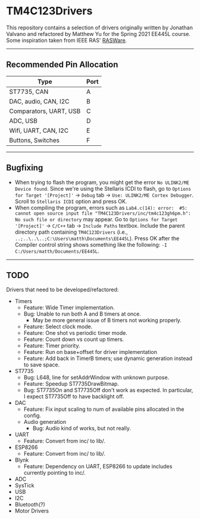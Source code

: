 # TM4C123Drivers

This repository contains a selection of drivers originally written by Jonathan Valvano and refactored by Matthew Yu for the Spring 2021 EE445L course. Some inspiration taken from IEEE RAS' [RASWare](https://github.com/ut-ras/Rasware).

---

## Recommended Pin Allocation

| Type                         | Port |
|------------------------------|------|
| ST7735, CAN                  | A    |
| DAC, audio, CAN, I2C         | B    |
| Comparators, UART, USB       | C    |
| ADC, USB                     | D    |
| Wifi, UART, CAN, I2C         | E    |
| Buttons, Switches            | F    |

---

## Bugfixing

- When trying to flash the program, you might get the error `No ULINK2/ME Device found`. Since we're using the Stellaris ICDI to flash, go to `Options for Target '[Project]'` -> `Debug` tab -> `Use: ULINK2/ME Cortex Debugger`. Scroll to `Stellaris ICDI` option and press OK.
- When compiling the program, errors such as `Lab4.c(14): error:  #5: cannot open source input file "TM4C123Drivers/inc/tm4c123gh6pm.h": No such file or directory` may appear. Go to `Options for Target '[Project]'` -> `C/C++` tab -> `Include Paths` textbox. Include the parent directory path containing `TM4C123Drivers` (i.e., `..;..\..\..;C:\Users\matth\Documents\EE445L`). Press OK after the Compiler control string shows something like the following: `-I C:/Users/matth/Documents/EE445L`.

---

## TODO

Drivers that need to be developed/refactored:
- Timers
    - Feature: Wide Timer implementation.
    - Bug: Unable to run both A and B timers at once.
        - May be more general issue of B timers not working properly.
    - Feature: Select clock mode.
    - Feature: One shot vs periodic timer mode.
    - Feature: Count down vs count up timers.
    - Feature: Timer priority.
    - Feature: Run on base+offset for driver implementation
    - Feature: Add back in TimerB timers; use dynamic generation instead to save space.
- ST7735
    - Bug: L648, line for setAddrWindow with unknown purpose.
    - Feature: Speedup ST7735DrawBitmap.
    - Bug: ST7735On and ST7735Off don't work as expected. In particular, I expect ST7735Off to have backlight off.
- DAC
  - Feature: Fix input scaling to num of available pins allocated in the config.
  - Audio generation
    - Bug: Audio kind of works, but not really.
- UART
    - Feature: Convert from inc/ to lib/.
- ESP8266
    - Feature: Convert from inc/ to lib/.
- Blynk
  - Feature: Dependency on UART, ESP8266 to update includes currently pointing to inc/.
- ADC
- SysTick
- USB
- I2C
- Bluetooth(?)
- Motor Drivers
